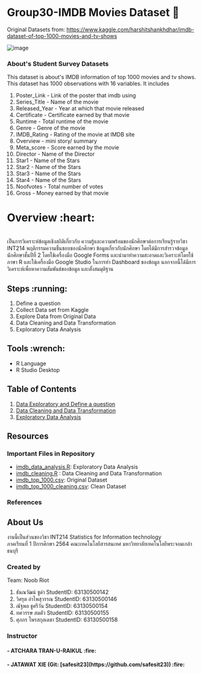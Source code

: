 # Group30-IMDB Movies Dataset   :movie_camera:

Original Datasets from: https://www.kaggle.com/harshitshankhdhar/imdb-dataset-of-top-1000-movies-and-tv-shows

![image](https://miro.medium.com/max/3840/1*6soZRXCKU9TBeZvSuQIs1w.jpeg)

### About's Student Survey Datasets

This dataset is about's IMDB information of top 1000 movies and tv shows. This dataset has 1000 observations with 16 variables. It includes
1. Poster_Link - Link of the poster that imdb using
2. Series_Title - Name of the movie
3. Released_Year - Year at which that movie released
4. Certificate - Certificate earned by that movie
5. Runtime - Total runtime of the movie
6. Genre - Genre of the movie
7. IMDB_Rating - Rating of the movie at IMDB site
8. Overview - mini story/ summary
9. Meta_score - Score earned by the movie
10. Director - Name of the Director
11. Star1 - Name of the Stars
12. Star2 - Name of the Stars
13. Star3 - Name of the Stars
14. Star4 - Name of the Stars
15. Noofvotes - Total number of votes
16. Gross - Money earned by that movie

</h1> <h1> Overview :heart: </h1> </br>
เป็นการวิเคราะห์ข้อมูลเชิงสถิติเกี่ยวกับ ความรู้และความพร้อมของนักศึกษาต่อการเรียนรู้รายวิชา INT214 พฤติกรรมความชื่นชอบของนักศึกษา ข้อมูลเกี่ยวกับนักศึกษา โดยได้มีการสำรวจข้อมูลนักศึกษาชั้นปีที่ 2 โดยใช้เครื่องมือ Google Forms และนำมาทำความสะอาดและวิเคราะห์โดยใช้ภาษา R และใช้เครื่องมือ Google Studio ในการทำ Dashboard ของข้อมูล นอกจากนี้ได้มีการวิเคราะห์เพื่อหาความสัมพันธ์ของข้อมูล และตั้งสมมุติฐาน

<h2>Steps :running: </h2>

1. Define a question
2. Collect Data set from Kaggle
3. Explore Data from Original Data
4. Data Cleaning and Data Transformation
5. Exploratory Data Analysis

<h2>Tools :wrench:</h2>

- R Language
- R Studio Desktop

## Table of Contents

1. [Data Exploratory and Define a question](https://github.com/sit-2021-int214/030-IMDB-Movies/blob/main/Midterm%20Assignment/Data%20Exploration.md)
2. [Data Cleaning and Data Transformation](https://github.com/sit-2021-int214/030-IMDB-Movies/blob/main/Midterm%20Assignment/Data%20Cleaning.md)
3. [Exploratory Data Analysis](https://github.com/sit-2021-int214/030-IMDB-Movies/blob/main/Midterm%20Assignment/Data%20Analysis.md)

## Resources

### Important Files in Repository
- [imdb_data_analysis.R](https://github.com/sit-2021-int214/030-IMDB-Movies/blob/main/Midterm%20Assignment/imdb_data_analysis.R): Exploratory Data Analysis
- [imdb_cleaning.R](https://github.com/sit-2021-int214/030-IMDB-Movies/blob/main/Midterm%20Assignment/imdb_cleaning.R) : Data Cleaning and Data Transformation
- [imdb_top_1000.csv](https://github.com/sit-2021-int214/030-IMDB-Movies/blob/main/Midterm%20Assignment/imdb_top_1000.csv): Original Dataset
- [imdb_top_1000_cleaning.csv](https://github.com/sit-2021-int214/030-IMDB-Movies/blob/main/Midterm%20Assignment/imdb_top_1000_cleaning.csv): Clean Dataset

### References



## About Us

งานนี้เป็นส่วนของวิชา INT214 Statistics for Information technology <br/> ภาคเรียนที่ 1 ปีการศึกษา 2564 คณะเทคโนโลยีสารสนเทศ มหาวิทยาลัยเทคโนโลยีพระจอมเกล้าธนบุรี

### Created by

Team: Noob Riot

1. ธันณวัฒน์ ชูดำ    StudentID: 63130500142 
2. วิศรุต อำไพสุวรรณ      StudentID: 63130500146 
3. ณัฐพล ชูศรีวัน      StudentID: 63130500154 
4. ทศวรรษ สมตัว      StudentID: 63130500155 
5. ศุภกร ไพรสกุลเดชา      StudentID: 63130500158 

### Instructor

<h4>- ATCHARA TRAN-U-RAIKUL :fire:</h4>
<h4>- JATAWAT XIE (Git: [safesit23](https://github.com/safesit23)) :fire:</h4>

